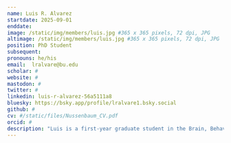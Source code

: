 ```yaml
---
name: Luis R. Alvarez
startdate: 2025-09-01
enddate:
image: /static/img/members/luis.jpg #365 x 365 pixels, 72 dpi, JPG
altimage: /static/img/members/luis.jpg #365 x 365 pixels, 72 dpi, JPG
position: PhD Student 
subsequent:
pronouns: he/his
email:  lralvare@bu.edu
scholar: #
website: #
mastodon: #
twitter: #
linkedin: luis-r-alvarez-56a5111a8
bluesky: https://bsky.app/profile/lralvare1.bsky.social
github: #
cv: #/static/files/Nussenbaum_CV.pdf
orcid: #
description: "Luis is a first-year graduate student in the Brain, Behavior, and Cognition program in the Department of Psychological and Brain Sciences. His research focuses on the strategies people use to make choices across different contexts, and on how learning shapes those strategies. In his current work, Luis combines computational modeling with behavioral experiments. Outside the lab, he enjoys trying out new recipes and exploring Boston."
---
```


